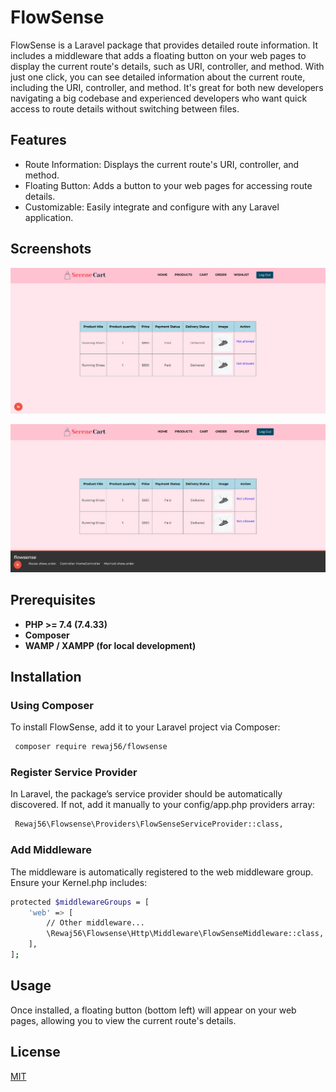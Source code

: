 
# FlowSense

FlowSense is a Laravel package that provides detailed route information. It includes a middleware that adds a floating button on your web pages to display the current route's details, such as URI, controller, and method.
With just one click, you can see detailed information about the current route, including the URI, controller, and method. It's great for both new developers navigating a big codebase and experienced developers who want quick access to route details without switching between files.


## Features
- Route Information: Displays the current route's URI, controller, and method.
- Floating Button: Adds a button to your web pages for accessing route details.
- Customizable: Easily integrate and configure with any Laravel application.

## Screenshots

![App Screenshot](https://raw.githubusercontent.com/rewaj56/flowsense/main/screenshots/screenshot1.PNG)

![App Screenshot](https://raw.githubusercontent.com/rewaj56/flowsense/main/screenshots/screenshot2.PNG)


## Prerequisites
- **PHP >= 7.4 (7.4.33)**
- **Composer**
- **WAMP / XAMPP (for local development)**
## Installation

### Using Composer
To install FlowSense, add it to your Laravel project via Composer:

```bash
 composer require rewaj56/flowsense
```

### Register Service Provider
In Laravel, the package’s service provider should be automatically discovered. If not, add it manually to your config/app.php providers array:

```bash
 Rewaj56\Flowsense\Providers\FlowSenseServiceProvider::class,
```

### Add Middleware
The middleware is automatically registered to the web middleware group. Ensure your Kernel.php includes:

```bash
protected $middlewareGroups = [
    'web' => [
        // Other middleware...
        \Rewaj56\Flowsense\Http\Middleware\FlowSenseMiddleware::class,
    ],
];

```
    
## Usage

Once installed, a floating button (bottom left) will appear on your web pages, allowing you to view the current route's details.


## License

[MIT](https://choosealicense.com/licenses/mit/)

